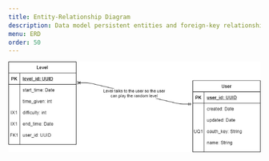 ```yaml
---
title: Entity-Relationship Diagram
description: Data model persistent entities and foreign-key relationships.
menu: ERD
order: 50
---
```


[![Entity-relationship diagram](img/erd.png)](img/erd.pdf)